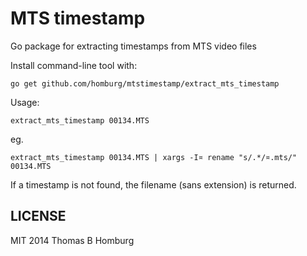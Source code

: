 # MTS timestamp

Go package for extracting timestamps from MTS video files

Install command-line tool with:

	go get github.com/homburg/mtstimestamp/extract_mts_timestamp

Usage:
	
	extract_mts_timestamp 00134.MTS

eg.

	extract_mts_timestamp 00134.MTS | xargs -I¤ rename "s/.*/¤.mts/" 00134.MTS

If a timestamp is not found, the filename (sans extension) is returned.

## LICENSE

MIT 2014 Thomas B Homburg
